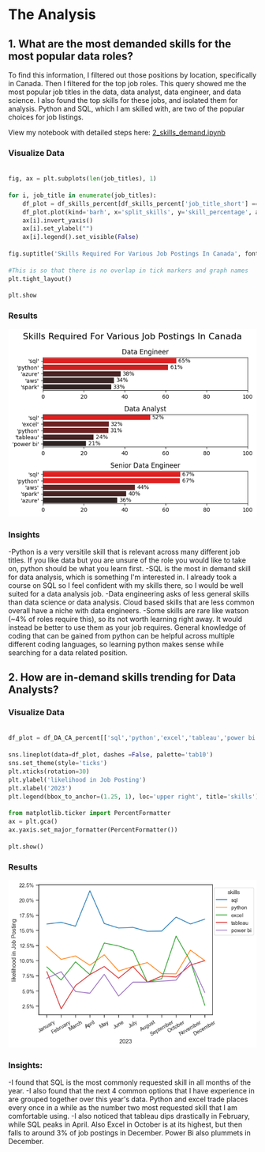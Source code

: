 # The Analysis

## 1. What are the most demanded skills for the most popular data roles?

To find this information, I filtered out those positions by location, specifically in Canada. Then I filtered for the top job roles. This query showed me the most popular job titles in the data, data analyst, data engineer, and data science. I also found the top skills for these jobs, and isolated them for analysis. Python and SQL, which I am skilled with, are two of the popular choices for job listings.

View my notebook with detailed steps here: [2_skills_demand.ipynb](2_Skills_Demand.ipynb)

### Visualize Data

```python

fig, ax = plt.subplots(len(job_titles), 1)

for i, job_title in enumerate(job_titles):
    df_plot = df_skills_percent[df_skills_percent['job_title_short'] == job_title].head(5)
    df_plot.plot(kind='barh', x='split_skills', y='skill_percentage', ax=ax[i], title = job_title)
    ax[i].invert_yaxis()
    ax[i].set_ylabel("")
    ax[i].legend().set_visible(False)

fig.suptitle('Skills Required For Various Job Postings In Canada', fontsize=16)

#This is so that there is no overlap in tick markers and graph names
plt.tight_layout()    

plt.show
```

### Results

![Skills Required For Various Job Postings In Canada](images/Skills_Required_For_Various_Job_Postings_In_Canada.png)

### Insights

-Python is a very versitile skill that is relevant across many different job titles. If you like data but you are unsure of the role you would like to take on, python should be what you learn first.
-SQL is the most in demand skill for data analysis, which is something I'm interested in. I already took a course on SQL so I feel confident with my skills there, so I would be well suited for a data analysis job.
-Data engineering asks of less general skills than data science or data analysis. Cloud based skills that are less common overall have a niche with data engineers.
-Some skills are rare like watson (~4% of roles require this), so its not worth learning right away. It would instead be better to use them as your job requires. General knowledge of coding that can be gained from python can be helpful across multiple different coding languages, so learning python makes sense while searching for a data related position.


## 2. How are in-demand skills trending for Data Analysts?

### Visualize Data

```python

df_plot = df_DA_CA_percent[['sql','python','excel','tableau','power bi']]

sns.lineplot(data=df_plot, dashes =False, palette='tab10')
sns.set_theme(style='ticks')
plt.xticks(rotation=30)
plt.ylabel('likelihood in Job Posting')
plt.xlabel('2023')
plt.legend(bbox_to_anchor=(1.25, 1), loc='upper right', title='skills')

from matplotlib.ticker import PercentFormatter
ax = plt.gca()
ax.yaxis.set_major_formatter(PercentFormatter())

plt.show()


```

### Results

![Skills Likelihood in Job Posting](Images\Skills_Likelihood_in_Job_Posting.png)

### Insights:

-I found that SQL is the most commonly requested skill in all months of the year. 
-I also found that the next 4 common options that I have experience in are grouped together over this year's data. Python and excel trade places every once in a while as the number two most requested skill that I am comfortable using.
-I also noticed that tableau dips drastically in February, while SQL peaks in April. Also Excel in October is at its highest, but then falls to around 3% of job postings in December. Power Bi also plummets in December.
